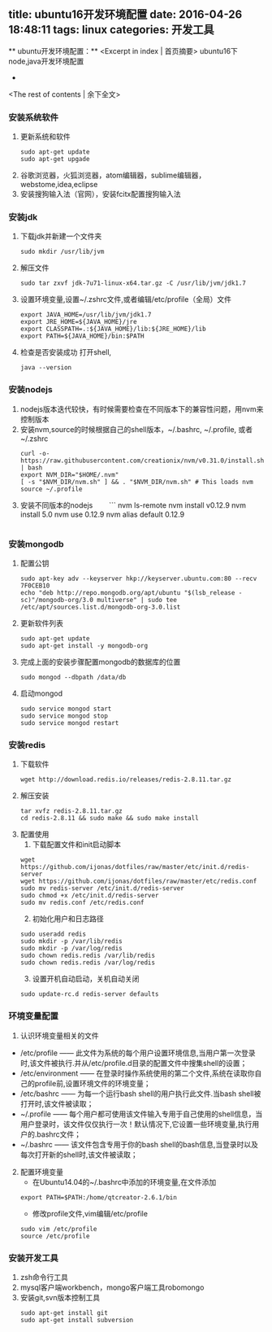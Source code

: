 title: ubuntu16开发环境配置
date: 2016-04-26 18:48:11
tags: linux
categories: 开发工具
---
** ubuntu开发环境配置：** <Excerpt in index | 首页摘要>
    ubuntu16下node,java开发环境配置
+ <!-- more -->
<The rest of contents | 余下全文>

### 安装系统软件
1. 更新系统和软件
   ```
   sudo apt-get update
   sudo apt-get upgade
   ```
2. 谷歌浏览器，火狐浏览器，atom编辑器，sublime编辑器，webstome,idea,eclipse
3. 安装搜狗输入法（官网），安装fcitx配置搜狗输入法

### 安装jdk
1. 下载jdk并新建一个文件夹
    ```
    sudo mkdir /usr/lib/jvm
    ```
2. 解压文件
    ```
    sudo tar zxvf jdk-7u71-linux-x64.tar.gz -C /usr/lib/jvm/jdk1.7
    ```
3. 设置环境变量,设置~/.zshrc文件,或者编辑/etc/profile（全局）文件
    ```
    export JAVA_HOME=/usr/lib/jvm/jdk1.7
    export JRE_HOME=${JAVA_HOME}/jre  
    export CLASSPATH=.:${JAVA_HOME}/lib:${JRE_HOME}/lib  
    export PATH=${JAVA_HOME}/bin:$PATH
    ```
4. 检查是否安装成功
    打开shell,
    ```
    java --version
    ```

### 安装nodejs
1. nodejs版本迭代较快，有时候需要检查在不同版本下的兼容性问题，用nvm来控制版本
2. 安装nvm,source的时候根据自己的shell版本，~/.bashrc, ~/.profile, 或者 ~/.zshrc
    ```
    curl -o- https://raw.githubusercontent.com/creationix/nvm/v0.31.0/install.sh | bash
    export NVM_DIR="$HOME/.nvm"
    [ -s "$NVM_DIR/nvm.sh" ] && . "$NVM_DIR/nvm.sh" # This loads nvm
    source ~/.profile
    ```
3. 安装不同版本的nodejs
　　```
    nvm ls-remote
    nvm install v0.12.9
    nvm install 5.0
    nvm use 0.12.9
    nvm alias default 0.12.9
    ```

### 安装mongodb
1. 配置公钥
    ```
    sudo apt-key adv --keyserver hkp://keyserver.ubuntu.com:80 --recv 7F0CEB10
    echo "deb http://repo.mongodb.org/apt/ubuntu "$(lsb_release -sc)"/mongodb-org/3.0 multiverse" | sudo tee /etc/apt/sources.list.d/mongodb-org-3.0.list
    ```
2. 更新软件列表
    ```
    sudo apt-get update
    sudo apt-get install -y mongodb-org
    ```
3. 完成上面的安装步骤配置mongodb的数据库的位置
    ```
    sudo mongod --dbpath /data/db
    ```
4. 启动mongod
    ```
    sudo service mongod start
    sudo service mongod stop
    sudo service mongod restart
    ```

### 安装redis
1. 下载软件
    ```
    wget http://download.redis.io/releases/redis-2.8.11.tar.gz
    ```
2. 解压安装
    ```
    tar xvfz redis-2.8.11.tar.gz
    cd redis-2.8.11 && sudo make && sudo make install
    ```
3. 配置使用
    1. 下载配置文件和init启动脚本
    ```
    wget https://github.com/ijonas/dotfiles/raw/master/etc/init.d/redis-server
    wget https://github.com/ijonas/dotfiles/raw/master/etc/redis.conf
    sudo mv redis-server /etc/init.d/redis-server
    sudo chmod +x /etc/init.d/redis-server
    sudo mv redis.conf /etc/redis.conf
    ```
    2. 初始化用户和日志路径
    ```
    sudo useradd redis
    sudo mkdir -p /var/lib/redis
    sudo mkdir -p /var/log/redis
    sudo chown redis.redis /var/lib/redis
    sudo chown redis.redis /var/log/redis
    ```
    3. 设置开机自动启动，关机自动关闭
    ```
    sudo update-rc.d redis-server defaults
    ```

### 环境变量配置
1. 认识环境变量相关的文件
- /etc/profile —— 此文件为系统的每个用户设置环境信息,当用户第一次登录时,该文件被执行.并从/etc/profile.d目录的配置文件中搜集shell的设置；
- /etc/environment —— 在登录时操作系统使用的第二个文件,系统在读取你自己的profile前,设置环境文件的环境变量；
- /etc/bashrc —— 为每一个运行bash shell的用户执行此文件.当bash shell被打开时,该文件被读取；
- ~/.profile —— 每个用户都可使用该文件输入专用于自己使用的shell信息，当用户登录时，该文件仅仅执行一次！默认情况下,它设置一些环境变量,执行用户的.bashrc文件；
- ~/.bashrc —— 该文件包含专用于你的bash shell的bash信息,当登录时以及每次打开新的shell时,该文件被读取；
2. 配置环境变量
    - 在Ubuntu14.04的~/.bashrc中添加的环境变量,在文件添加
    ```
    export PATH=$PATH:/home/qtcreator-2.6.1/bin
    ```
    - 修改profile文件,vim编辑/etc/profile
    ```
    sudo vim /etc/profile
    source /etc/profile
    ```

### 安装开发工具
1. zsh命令行工具
2. mysql客户端workbench，mongo客户端工具robomongo
3. 安装git,svn版本控制工具
    ```
    sudo apt-get install git
    sudo apt-get install subversion
    ```
